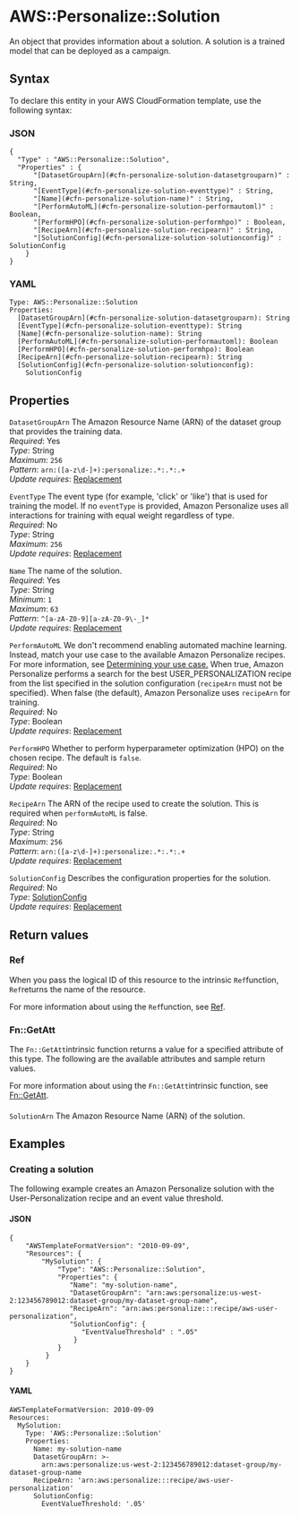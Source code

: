 # AWS::Personalize::Solution<a name="aws-resource-personalize-solution"></a>

An object that provides information about a solution\. A solution is a trained model that can be deployed as a campaign\.

## Syntax<a name="aws-resource-personalize-solution-syntax"></a>

To declare this entity in your AWS CloudFormation template, use the following syntax:

### JSON<a name="aws-resource-personalize-solution-syntax.json"></a>

```
{
  "Type" : "AWS::Personalize::Solution",
  "Properties" : {
      "[DatasetGroupArn](#cfn-personalize-solution-datasetgrouparn)" : String,
      "[EventType](#cfn-personalize-solution-eventtype)" : String,
      "[Name](#cfn-personalize-solution-name)" : String,
      "[PerformAutoML](#cfn-personalize-solution-performautoml)" : Boolean,
      "[PerformHPO](#cfn-personalize-solution-performhpo)" : Boolean,
      "[RecipeArn](#cfn-personalize-solution-recipearn)" : String,
      "[SolutionConfig](#cfn-personalize-solution-solutionconfig)" : SolutionConfig
    }
}
```

### YAML<a name="aws-resource-personalize-solution-syntax.yaml"></a>

```
Type: AWS::Personalize::Solution
Properties: 
  [DatasetGroupArn](#cfn-personalize-solution-datasetgrouparn): String
  [EventType](#cfn-personalize-solution-eventtype): String
  [Name](#cfn-personalize-solution-name): String
  [PerformAutoML](#cfn-personalize-solution-performautoml): Boolean
  [PerformHPO](#cfn-personalize-solution-performhpo): Boolean
  [RecipeArn](#cfn-personalize-solution-recipearn): String
  [SolutionConfig](#cfn-personalize-solution-solutionconfig): 
    SolutionConfig
```

## Properties<a name="aws-resource-personalize-solution-properties"></a>

`DatasetGroupArn`  <a name="cfn-personalize-solution-datasetgrouparn"></a>
The Amazon Resource Name \(ARN\) of the dataset group that provides the training data\.  
*Required*: Yes  
*Type*: String  
*Maximum*: `256`  
*Pattern*: `arn:([a-z\d-]+):personalize:.*:.*:.+`  
*Update requires*: [Replacement](https://docs.aws.amazon.com/AWSCloudFormation/latest/UserGuide/using-cfn-updating-stacks-update-behaviors.html#update-replacement)

`EventType`  <a name="cfn-personalize-solution-eventtype"></a>
The event type \(for example, 'click' or 'like'\) that is used for training the model\. If no `eventType` is provided, Amazon Personalize uses all interactions for training with equal weight regardless of type\.  
*Required*: No  
*Type*: String  
*Maximum*: `256`  
*Update requires*: [Replacement](https://docs.aws.amazon.com/AWSCloudFormation/latest/UserGuide/using-cfn-updating-stacks-update-behaviors.html#update-replacement)

`Name`  <a name="cfn-personalize-solution-name"></a>
The name of the solution\.  
*Required*: Yes  
*Type*: String  
*Minimum*: `1`  
*Maximum*: `63`  
*Pattern*: `^[a-zA-Z0-9][a-zA-Z0-9\-_]*`  
*Update requires*: [Replacement](https://docs.aws.amazon.com/AWSCloudFormation/latest/UserGuide/using-cfn-updating-stacks-update-behaviors.html#update-replacement)

`PerformAutoML`  <a name="cfn-personalize-solution-performautoml"></a>
We don't recommend enabling automated machine learning\. Instead, match your use case to the available Amazon Personalize recipes\. For more information, see [Determining your use case\.](https://docs.aws.amazon.com/personalize/latest/dg/determining-use-case.html) 
When true, Amazon Personalize performs a search for the best USER\_PERSONALIZATION recipe from the list specified in the solution configuration \(`recipeArn` must not be specified\)\. When false \(the default\), Amazon Personalize uses `recipeArn` for training\.  
*Required*: No  
*Type*: Boolean  
*Update requires*: [Replacement](https://docs.aws.amazon.com/AWSCloudFormation/latest/UserGuide/using-cfn-updating-stacks-update-behaviors.html#update-replacement)

`PerformHPO`  <a name="cfn-personalize-solution-performhpo"></a>
Whether to perform hyperparameter optimization \(HPO\) on the chosen recipe\. The default is `false`\.  
*Required*: No  
*Type*: Boolean  
*Update requires*: [Replacement](https://docs.aws.amazon.com/AWSCloudFormation/latest/UserGuide/using-cfn-updating-stacks-update-behaviors.html#update-replacement)

`RecipeArn`  <a name="cfn-personalize-solution-recipearn"></a>
The ARN of the recipe used to create the solution\. This is required when `performAutoML` is false\.  
*Required*: No  
*Type*: String  
*Maximum*: `256`  
*Pattern*: `arn:([a-z\d-]+):personalize:.*:.*:.+`  
*Update requires*: [Replacement](https://docs.aws.amazon.com/AWSCloudFormation/latest/UserGuide/using-cfn-updating-stacks-update-behaviors.html#update-replacement)

`SolutionConfig`  <a name="cfn-personalize-solution-solutionconfig"></a>
Describes the configuration properties for the solution\.  
*Required*: No  
*Type*: [SolutionConfig](aws-properties-personalize-solution-solutionconfig.md)  
*Update requires*: [Replacement](https://docs.aws.amazon.com/AWSCloudFormation/latest/UserGuide/using-cfn-updating-stacks-update-behaviors.html#update-replacement)

## Return values<a name="aws-resource-personalize-solution-return-values"></a>

### Ref<a name="aws-resource-personalize-solution-return-values-ref"></a>

When you pass the logical ID of this resource to the intrinsic `Ref`function, `Ref`returns the name of the resource\.

For more information about using the `Ref`function, see [Ref](https://docs.aws.amazon.com/AWSCloudFormation/latest/UserGuide/intrinsic-function-reference-ref.html)\.

### Fn::GetAtt<a name="aws-resource-personalize-solution-return-values-fn--getatt"></a>

The `Fn::GetAtt`intrinsic function returns a value for a specified attribute of this type\. The following are the available attributes and sample return values\.

For more information about using the `Fn::GetAtt`intrinsic function, see [Fn::GetAtt](https://docs.aws.amazon.com/AWSCloudFormation/latest/UserGuide/intrinsic-function-reference-getatt.html)\.

#### <a name="aws-resource-personalize-solution-return-values-fn--getatt-fn--getatt"></a>

`SolutionArn`  <a name="SolutionArn-fn::getatt"></a>
The Amazon Resource Name \(ARN\) of the solution\.

## Examples<a name="aws-resource-personalize-solution--examples"></a>



### Creating a solution<a name="aws-resource-personalize-solution--examples--Creating_a_solution"></a>

The following example creates an Amazon Personalize solution with the User\-Personalization recipe and an event value threshold\.

#### JSON<a name="aws-resource-personalize-solution--examples--Creating_a_solution--json"></a>

```
{
    "AWSTemplateFormatVersion": "2010-09-09",
    "Resources": {
        "MySolution": {
            "Type": "AWS::Personalize::Solution",
            "Properties": {
               "Name": "my-solution-name",
               "DatasetGroupArn": "arn:aws:personalize:us-west-2:123456789012:dataset-group/my-dataset-group-name",
               "RecipeArn": "arn:aws:personalize:::recipe/aws-user-personalization",
               "SolutionConfig": {
                  "EventValueThreshold" : ".05"
                }
            }
         }
    }
}
```

#### YAML<a name="aws-resource-personalize-solution--examples--Creating_a_solution--yaml"></a>

```
AWSTemplateFormatVersion: 2010-09-09
Resources:
  MySolution:
    Type: 'AWS::Personalize::Solution'
    Properties:
      Name: my-solution-name
      DatasetGroupArn: >-
        arn:aws:personalize:us-west-2:123456789012:dataset-group/my-dataset-group-name
      RecipeArn: 'arn:aws:personalize:::recipe/aws-user-personalization'
      SolutionConfig:
        EventValueThreshold: '.05'
```